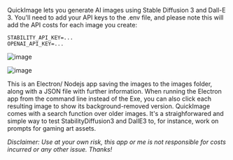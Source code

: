 QuickImage lets you generate AI images using Stable Diffusion 3 and Dall-E 3. You'll need to add your API keys to the .env file, and please note this will add the API costs for each image you create:

    STABILITY_API_KEY=...
    OPENAI_API_KEY=...

![image](https://github.com/JPhilipp/quickimage/assets/1754503/3a8e4843-4811-422b-8444-b0457732a447)

![image](https://github.com/JPhilipp/quickimage/assets/1754503/5d20992e-cacf-4ea2-9696-1fd65142c125)

This is an Electron/ Nodejs app saving the images to the images folder, along with a JSON file with further information. When running the Electron app from the command line instead of the Exe, you can also click each resulting image to show its background-removed version. QuickImage comes with a search function over older images. It's a straighforwared and simple way to test StabilityDiffusion3 and DallE3 to, for instance, work on prompts for gaming art assets.

_Disclaimer: Use at your own risk, this app or me is not responsible for costs incurred or any other issue. Thanks!_
